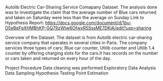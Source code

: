 Autolib Electric Car-Sharing Service Comapany Dataset.
The analysis done was to investigate the claim that the average number of Blue cars returned and taken on Saturday were less than the average on Sunday 
Link to Hypothesis Report: https://docs.google.com/document/d/1bu-D5eBeFgXHMBhKP-GQ79zWtw6OfwxR5SssME7DKjA/edit?usp=sharing

Overview of the Dataset.
The dataset is from Autolib electric car-sharing service company that operates in several cities in Paris. The company services three types of cars; Blue car counter, Utilib counter and Utilib 1.4 counter by offering charging slots for the cars.It has records on the number or cars taken and returned on every hour of the day.

Project Procedure 
Data cleaning was performed 
Exploratory Data Analysis 
Data Sampling 
Hypothesis Testing
Point Estimation 
